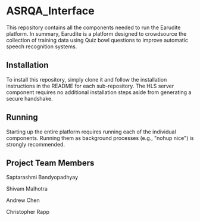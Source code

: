 # ASRQA_Interface

This repository contains all the components needed to run the Earudite platform. In summary, Earudite is a platform designed to crowdsource the collection of training data using Quiz bowl questions to improve automatic speech recognition systems.

## Installation

To install this repository, simply clone it and follow the installation instructions in the README for each sub-repository. The HLS server component requires no additional installation steps aside from generating a secure handshake.

## Running

Starting up the entire platform requires running each of the individual components. Running them as background processes (e.g., "nohup nice") is strongly recommended.

## Project Team Members

Saptarashmi Bandyopadhyay

Shivam Malhotra

Andrew Chen

Christopher Rapp
